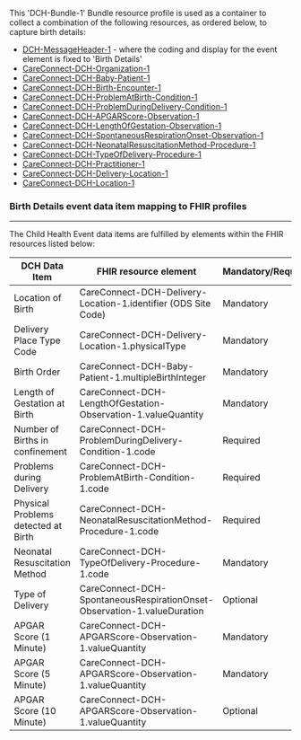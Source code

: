 This 'DCH-Bundle-1' Bundle resource profile is used as a container to collect a combination of the following resources, as ordered below, to capture birth details:

- [DCH-MessageHeader-1] - where the coding and display for the event element is fixed to 'Birth Details'
- [CareConnect-DCH-Organization-1]
- [CareConnect-DCH-Baby-Patient-1]
- [CareConnect-DCH-Birth-Encounter-1]
- [CareConnect-DCH-ProblemAtBirth-Condition-1]
- [CareConnect-DCH-ProblemDuringDelivery-Condition-1]
- [CareConnect-DCH-APGARScore-Observation-1]
- [CareConnect-DCH-LengthOfGestation-Observation-1]
- [CareConnect-DCH-SpontaneousRespirationOnset-Observation-1]
- [CareConnect-DCH-NeonatalResuscitationMethod-Procedure-1]
- [CareConnect-DCH-TypeOfDelivery-Procedure-1]
- [CareConnect-DCH-Practitioner-1]
- [CareConnect-DCH-Delivery-Location-1]
- [CareConnect-DCH-Location-1]
                                                                                                   
### Birth Details event data item mapping to FHIR profiles ###
----------
The Child Health Event data items are fulfilled by elements within the FHIR resources listed below:

| DCH Data Item                       | FHIR resource element                                                   | Mandatory/Required/Optional |
|-------------------------------------|-------------------------------------------------------------------------|-----------------------------|
| Location of Birth                   | CareConnect-DCH-Delivery-Location-1.identifier (ODS Site Code)           | Mandatory                   |
| Delivery Place Type Code            | CareConnect-DCH-Delivery-Location-1.physicalType                        | Mandatory                   |
| Birth Order                         | CareConnect-DCH-Baby-Patient-1.multipleBirthInteger                     | Mandatory                   |
| Length of Gestation at Birth        | CareConnect-DCH-LengthOfGestation-Observation-1.valueQuantity           | Mandatory                   |
| Number of Births in confinement     | CareConnect-DCH-ProblemDuringDelivery-Condition-1.code                  | Required                    |
| Problems during Delivery            | CareConnect-DCH-ProblemAtBirth-Condition-1.code                         | Required                    |
| Physical Problems detected at Birth | CareConnect-DCH-NeonatalResuscitationMethod-Procedure-1.code            | Required                    |
| Neonatal Resuscitation Method       | CareConnect-DCH-TypeOfDelivery-Procedure-1.code                         | Mandatory                   |
| Type of Delivery                    | CareConnect-DCH-SpontaneousRespirationOnset-Observation-1.valueDuration | Optional                    |
| APGAR Score (1 Minute)              | CareConnect-DCH-APGARScore-Observation-1.valueQuantity                  | Mandatory                   |
| APGAR Score (5 Minute)              | CareConnect-DCH-APGARScore-Observation-1.valueQuantity                  | Mandatory                   |
| APGAR Score (10 Minute)             | CareConnect-DCH-APGARScore-Observation-1.valueQuantity                  | Optional                    |

[DCH-MessageHeader-1]:dch-messageheader-1.html
[CareConnect-DCH-Organization-1]:careconnect-dch-organization-1.html
[CareConnect-DCH-Baby-Patient-1]:careconnect-dch-baby-patient-1.html
[CareConnect-DCH-Birth-Encounter-1]:careconnect-dch-birth-encounter-1.html
[CareConnect-DCH-LengthOfGestation-Observation-1]:careconnect-dch-lengthofgestation-observation-1.html
[CareConnect-DCH-ProblemDuringDelivery-Condition-1]:careconnect-dch-problemduringdelivery-condition-1.html
[CareConnect-DCH-ProblemAtBirth-Condition-1]:careconnect-dch-problematbirth-condition-1.html
[CareConnect-DCH-NeonatalResuscitationMethod-Procedure-1]:careconnect-dch-neonatalresuscitationmethod-procedure-1.html
[CareConnect-DCH-APGARScore-Observation-1]:careconnect-dch-apgarscore-observation-1.html
[CareConnect-DCH-TypeOfDelivery-Procedure-1]:careconnect-dch-typeofdelivery-procedure-1.html
[CareConnect-DCH-SpontaneousRespirationOnset-Observation-1]:careconnect-dch-spontaneousrespirationonset-observation-1.html
[CareConnect-DCH-Practitioner-1]:careconnect-dch-practitioner-1.html
[CareConnect-DCH-Location-1]:careconnect-dch-location-1.html
[CareConnect-DCH-Delivery-Location-1]:careconnect-dch-delivery-location-1.html
